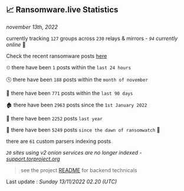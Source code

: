 
## 📈 Ransomware.live Statistics
_november 13th, 2022_

currently tracking `127` groups across `230` relays & mirrors - _`94` currently online_ 📡

Check the recent ransomware posts [here](https://www.ransomware.live/#/recentposts)


⏲ there have been `1` posts within the `last 24 hours`

🕓 there have been `188` posts within the `month of november`

📅 there have been `771` posts within the `last 90 days`

🏚 there have been `2963` posts since the `1st January 2022`

🚀 there have been `2252` posts `last year`

🦕 there have been `5249` posts `since the dawn of ransomwatch` 🐣

there are `61` custom parsers indexing posts

_`20` sites using v2 onion services are no longer indexed - [support.torproject.org](https://support.torproject.org/onionservices/v2-deprecation/)_

> see the project [README](https://github.com/jmousqueton/ransomwatch#readme) for backend technicals



Last update : _Sunday 13/11/2022 02.20 (UTC)_

